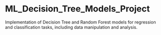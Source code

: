 # ML_Decision_Tree_Models_Project
Implementation of Decision Tree and Random Forest models for regression and classification tasks, including data manipulation and analysis.
